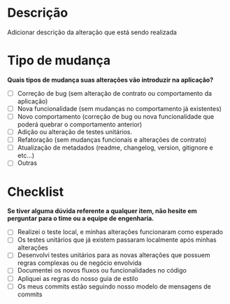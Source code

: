 # Descrição

Adicionar descrição da alteração que está sendo realizada

# Tipo de mudança

**Quais tipos de mudança suas alterações vão introduzir na aplicação?**

- [ ] Correção de bug (sem alteração de contrato ou comportamento da aplicação)
- [ ] Nova funcionalidade (sem mudanças no comportamento já existentes)
- [ ] Novo comportamento (correção de bug ou nova funcionalidade que poderá quebrar o comportamento anterior)
- [ ] Adição ou alteração de testes unitários.
- [ ] Refatoração (sem mudanças funcionais e alterações de contrato)
- [ ] Atualização de metadados (readme, changelog, version, gitignore e etc...)
- [ ] Outras

# Checklist

**Se tiver alguma dúvida referente a qualquer item, não hesite em perguntar para o time ou a equipe de engenharia.**

- [ ] Realizei o teste local, e minhas alterações funcionaram como esperado
- [ ] Os testes unitários que já existem passaram localmente após minhas alterações
- [ ] Desenvolvi testes unitários para as novas alterações que possuem regras complexas ou de negócio envolvida
- [ ] Documentei os novos fluxos ou funcionalidades no código
- [ ] Apliquei as regras do nosso guia de estilo
- [ ] Os meus commits estão seguindo nosso modelo de mensagens de commits

